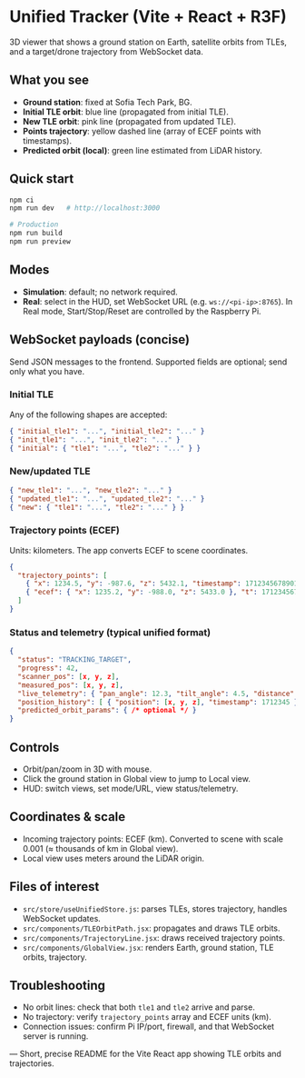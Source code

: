 # Unified Tracker (Vite + React + R3F)

3D viewer that shows a ground station on Earth, satellite orbits from TLEs, and a target/drone trajectory from WebSocket data.

## What you see
- **Ground station**: fixed at Sofia Tech Park, BG.
- **Initial TLE orbit**: blue line (propagated from initial TLE).
- **New TLE orbit**: pink line (propagated from updated TLE).
- **Points trajectory**: yellow dashed line (array of ECEF points with timestamps).
- **Predicted orbit (local)**: green line estimated from LiDAR history.

## Quick start
```bash
npm ci
npm run dev   # http://localhost:3000

# Production
npm run build
npm run preview
```

## Modes
- **Simulation**: default; no network required.
- **Real**: select in the HUD, set WebSocket URL (e.g. `ws://<pi-ip>:8765`). In Real mode, Start/Stop/Reset are controlled by the Raspberry Pi.

## WebSocket payloads (concise)
Send JSON messages to the frontend. Supported fields are optional; send only what you have.

### Initial TLE
Any of the following shapes are accepted:
```json
{ "initial_tle1": "...", "initial_tle2": "..." }
{ "init_tle1": "...", "init_tle2": "..." }
{ "initial": { "tle1": "...", "tle2": "..." } }
```

### New/updated TLE
```json
{ "new_tle1": "...", "new_tle2": "..." }
{ "updated_tle1": "...", "updated_tle2": "..." }
{ "new": { "tle1": "...", "tle2": "..." } }
```

### Trajectory points (ECEF)
Units: kilometers. The app converts ECEF to scene coordinates.
```json
{
  "trajectory_points": [
    { "x": 1234.5, "y": -987.6, "z": 5432.1, "timestamp": 1712345678901 },
    { "ecef": { "x": 1235.2, "y": -988.0, "z": 5433.0 }, "t": 1712345679901 }
  ]
}
```

### Status and telemetry (typical unified format)
```json
{
  "status": "TRACKING_TARGET",
  "progress": 42,
  "scanner_pos": [x, y, z],
  "measured_pos": [x, y, z],
  "live_telemetry": { "pan_angle": 12.3, "tilt_angle": 4.5, "distance": 2.1 },
  "position_history": [ { "position": [x, y, z], "timestamp": 1712345 } ],
  "predicted_orbit_params": { /* optional */ }
}
```

## Controls
- Orbit/pan/zoom in 3D with mouse.
- Click the ground station in Global view to jump to Local view.
- HUD: switch views, set mode/URL, view status/telemetry.

## Coordinates & scale
- Incoming trajectory points: ECEF (km). Converted to scene with scale 0.001 (≈ thousands of km in Global view).
- Local view uses meters around the LiDAR origin.

## Files of interest
- `src/store/useUnifiedStore.js`: parses TLEs, stores trajectory, handles WebSocket updates.
- `src/components/TLEOrbitPath.jsx`: propagates and draws TLE orbits.
- `src/components/TrajectoryLine.jsx`: draws received trajectory points.
- `src/components/GlobalView.jsx`: renders Earth, ground station, TLE orbits, trajectory.

## Troubleshooting
- No orbit lines: check that both `tle1` and `tle2` arrive and parse.
- No trajectory: verify `trajectory_points` array and ECEF units (km).
- Connection issues: confirm Pi IP/port, firewall, and that WebSocket server is running.

—
Short, precise README for the Vite React app showing TLE orbits and trajectories.
